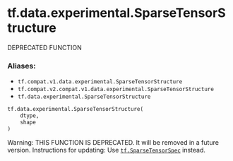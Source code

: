 <div itemscope itemtype="http://developers.google.com/ReferenceObject">
<meta itemprop="name" content="tf.data.experimental.SparseTensorStructure" />
<meta itemprop="path" content="Stable" />
</div>

# tf.data.experimental.SparseTensorStructure

DEPRECATED FUNCTION

### Aliases:

* `tf.compat.v1.data.experimental.SparseTensorStructure`
* `tf.compat.v2.compat.v1.data.experimental.SparseTensorStructure`
* `tf.data.experimental.SparseTensorStructure`

``` python
tf.data.experimental.SparseTensorStructure(
    dtype,
    shape
)
```

<!-- Placeholder for "Used in" -->

Warning: THIS FUNCTION IS DEPRECATED. It will be removed in a future version.
Instructions for updating:
Use <a href="../../../tf/SparseTensorSpec.md"><code>tf.SparseTensorSpec</code></a> instead.